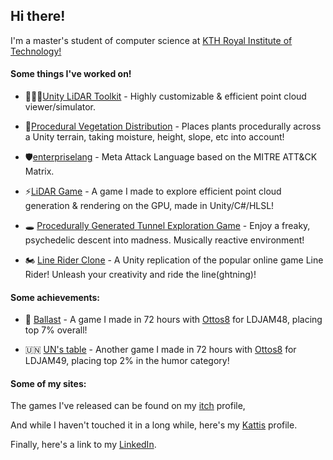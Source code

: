 ## Hi there! 
I'm a master's student of computer science at [KTH Royal Institute of Technology!](https://www.kth.se/)

#### Some things I've worked on! 

* 👩🏾‍💻[Unity LiDAR Toolkit](https://www.youtube.com/watch?v=RB-0QVYpUpk) - Highly customizable & efficient point cloud viewer/simulator.

* 🌱[Procedural Vegetation Distribution](https://github.com/Wessl/dd2470project/blob/main/README.md) - Places plants procedurally across a Unity terrain, taking moisture, height, slope, etc into account!

* 🛡️[enterpriselang](https://github.com/mal-lang/mitreattacklang) - Meta Attack Language based on the MITRE ATT&CK Matrix. 

* ⚡[LiDAR Game](https://github.com/Wessl/LiDAR-game) - A game I made to explore efficient point cloud generation & rendering on the GPU, made in Unity/C#/HLSL! 

* 🕳️ [Procedurally Generated Tunnel Exploration Game](https://github.com/Wessl/TunnelMesh) - Enjoy a freaky, psychedelic descent into madness. Musically reactive environment! 

* 🏍️ [Line Rider Clone](https://github.com/Wessl/LineRiderClone) - A Unity replication of the popular online game Line Rider! Unleash your creativity and ride the line(ghtning)!
 
#### Some achievements:

- 🚢 [Ballast](https://ldjam.com/events/ludum-dare/48/ballast) - A game I made in 72 hours with [Ottos8](https://github.com/Ottos8/) for LDJAM48, placing top 7% overall!

- 🇺🇳 [UN's table](https://ldjam.com/events/ludum-dare/49/uns-table-3) - Another game I made in 72 hours with [Ottos8](https://github.com/Ottos8/) for LDJAM49, placing top 2% in the humor category!

#### Some of my sites: 

The games I've released can be found on my [itch](https://wesslo.itch.io/) profile,

And while I haven't touched it in a long while, here's my [Kattis](https://open.kattis.com/users/love-wessman) profile. 

Finally, here's a link to my [LinkedIn](https://www.linkedin.com/in/love-wessman/).  

<!--
**Wessl/Wessl** is a ✨ _special_ ✨ repository because its `README.md` (this file) appears on your GitHub profile.

Here are some ideas to get you started:

- 🔭 I’m currently working on ...
- 🌱 I’m currently learning ...
- 👯 I’m looking to collaborate on ...
- 🤔 I’m looking for help with ...
- 💬 Ask me about ...
- 📫 How to reach me: ...
- 😄 Pronouns: ...
- ⚡ Fun fact: ...
-->
